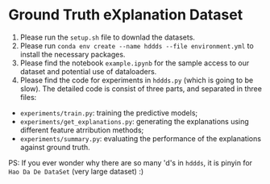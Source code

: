 # Ground Truth eXplanation Dataset
1. Please run the `setup.sh` file to downlad the datasets.
2. Please run `conda env create --name hddds --file environment.yml` to install the necessary packages.
3. Please find the notebook `example.ipynb` for the sample access to our dataset and potential use of dataloaders.
4. Please find the code for experiments in `hddds.py` (which is going to be slow). The detailed code is consist of three parts, and separated in three files:
-  `experiments/train.py`: training the predictive models;
-  `experiments/get_explanations.py`: generating the explanations using different feature atrribution methods;
-  `experiments/summary.py`: evaluating the performance of the explanations against ground truth.

PS: If you ever wonder why there are so many 'd's in `hddds`, it is pinyin for `Hao Da De DataSet` (very large dataset) :)
